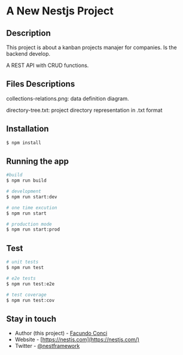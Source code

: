 <h1>A New Nestjs Project</h1>

## Description

<p>This project is about a kanban projects manajer for companies. Is the backend develop.</p>
<p>A REST API with CRUD functions.</p>

## Files Descriptions

<p>collections-relations.png: data definition diagram.</p>
<p>directory-tree.txt: project directory representation in .txt format</p>

## Installation

```bash
$ npm install
```

## Running the app

```bash
#build
$ npm run build

# development
$ npm run start:dev

# one time excution
$ npm run start

# production mode
$ npm run start:prod
```

## Test

```bash
# unit tests
$ npm run test

# e2e tests
$ npm run test:e2e

# test coverage
$ npm run test:cov
```

## Stay in touch

- Author (this project) - [Facundo Conci](https://www.linkedin.com/in/facundo-ignacio-conci-caceres/)
- Website - [https://nestjs.com](https://nestjs.com/)
- Twitter - [@nestframework](https://twitter.com/nestframework)
